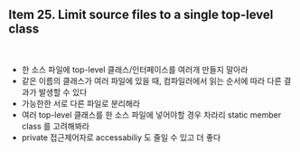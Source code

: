## Item 25. Limit source files to a single top-level class
<br/>

* 한 소스 파일에 top-level 클래스/인터페이스를 여러개 만들지 말아라
* 같은 이름의 클래스가 여러 파일에 있을 때, 컴파일러에서 읽는 순서에 따라 다른 결과가 발생할 수 있다
* 가능한한 서로 다른 파일로 분리해라
* 여러 top-level 클래스를 한 소스 파일에 넣어야할 경우 차라리 static member class 를 고려해봐라
* private 접근제어자로 accessabiliy 도 줄일 수 있고 더 좋다

